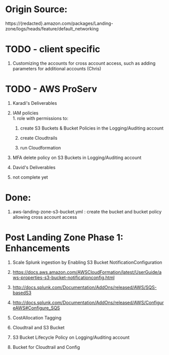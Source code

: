 # Origin Source: 
https://{redacted}.amazon.com/packages/Landing-zone/logs/heads/feature/default_networking

# TODO - client specific
1. Customizing the accounts for cross account access, such as adding parameters for additional accounts (Chris)

# TODO - AWS ProServ 
1. Karadi's Deliverables
  1. IAM policies  
    1. role with permissions to:  
      1. create S3 Buckets & Bucket Policies in the Logging/Auditing account  

      2. create Cloudtrails

      3. run Cloudformation 

  2. MFA delete policy on S3 Buckets in Logging/Auditing account     

2. David's Deliverables  

  1. not complete yet  

# Done:
1. aws-landing-zone-s3-bucket.yml : create the bucket and bucket policy allowing cross account access 

# Post Landing Zone Phase 1: Enhancements
1. Scale Splunk ingestion by Enabling S3 Bucket NotificationConfiguration  

  1. https://docs.aws.amazon.com/AWSCloudFormation/latest/UserGuide/aws-properties-s3-bucket-notificationconfig.html  

  2. http://docs.splunk.com/Documentation/AddOns/released/AWS/SQS-basedS3  
 
  3. http://docs.splunk.com/Documentation/AddOns/released/AWS/ConfigureAWS#Configure_SQS  

2. CostAllocation Tagging  

  1. Cloudtrail and S3 Bucket  

3. S3 Bucket Lifecycle Policy on Logging/Auditing account  

  1. Bucket for Cloudtrail and Config  
